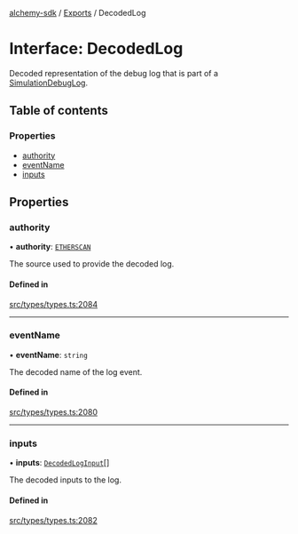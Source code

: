 [alchemy-sdk](../README.md) / [Exports](../modules.md) / DecodedLog

# Interface: DecodedLog

Decoded representation of the debug log that is part of a
[SimulationDebugLog](SimulationDebugLog.md).

## Table of contents

### Properties

- [authority](DecodedLog.md#authority)
- [eventName](DecodedLog.md#eventname)
- [inputs](DecodedLog.md#inputs)

## Properties

### authority

• **authority**: [`ETHERSCAN`](../enums/DecodingAuthority.md#etherscan)

The source used to provide the decoded log.

#### Defined in

[src/types/types.ts:2084](https://github.com/alchemyplatform/alchemy-sdk-js/blob/ee5b9ee/src/types/types.ts#L2084)

___

### eventName

• **eventName**: `string`

The decoded name of the log event.

#### Defined in

[src/types/types.ts:2080](https://github.com/alchemyplatform/alchemy-sdk-js/blob/ee5b9ee/src/types/types.ts#L2080)

___

### inputs

• **inputs**: [`DecodedLogInput`](DecodedLogInput.md)[]

The decoded inputs to the log.

#### Defined in

[src/types/types.ts:2082](https://github.com/alchemyplatform/alchemy-sdk-js/blob/ee5b9ee/src/types/types.ts#L2082)
